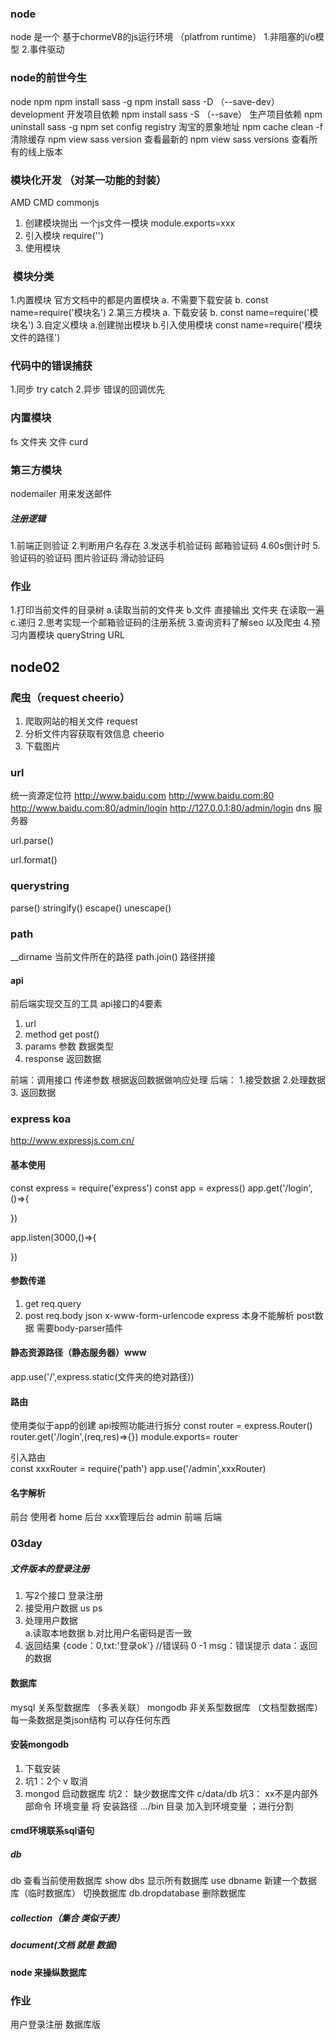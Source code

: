 ### node
node 是一个 基于chormeV8的js运行环境 （platfrom runtime）
1.非阻塞的i/o模型
2.事件驱动

### node的前世今生
node 
npm
npm install  sass -g
npm install  sass -D （--save-dev） development 开发项目依赖
npm install  sass -S  （--save） 生产项目依赖
npm uninstall sass -g
npm set config registry 淘宝的景象地址
npm  cache clean -f  清除缓存
npm  view  sass version   查看最新的
npm  view  sass versions  查看所有的线上版本  

### 模块化开发 （对某一功能的封装）
AMD CMD commonjs
1. 创建模块抛出 一个js文件一模块  module.exports=xxx
2. 引入模块  require('')
3. 使用模块

###  模块分类
1.内置模块  官方文档中的都是内置模块
  a. 不需要下载安装
  b. const  name=require('模块名')
2.第三方模块
  a. 下载安装
  b. const  name=require('模块名')
3.自定义模块
  a.创建抛出模块
  b.引入使用模块 const  name=require('模块文件的路径')
### 代码中的错误捕获
1.同步 try catch
2.异步 错误的回调优先
### 内置模块
  fs  文件夹   文件    curd

### 第三方模块

nodemailer   用来发送邮件


##### 注册逻辑
1.前端正则验证 
2.判断用户名存在
3.发送手机验证码 邮箱验证码
4.60s倒计时
5.验证码的验证码 图片验证码  滑动验证码


###  作业 
1.打印当前文件的目录树
 a.读取当前的文件夹
 b.文件 直接输出  文件夹 在读取一遍
 c.递归
2.思考实现一个邮箱验证码的注册系统
3.查询资料了解seo 以及爬虫
4.预习内置模块  queryString  URL

## node02

### 爬虫（request cheerio）
1. 爬取网站的相关文件 request
2. 分析文件内容获取有效信息  cheerio
3. 下载图片  
### url
统一资源定位符 
http://www.baidu.com
http://www.baidu.com:80
http://www.baidu.com:80/admin/login
http://127.0.0.1:80/admin/login
dns 服务器

url.parse()

url.format()

### querystring
parse()  stringify()  escape()  unescape()

### path
__dirname 当前文件所在的路径
path.join()  路径拼接


#### api
前后端实现交互的工具
api接口的4要素
1. url
2. method get  post()
3. params  参数  数据类型
4. response 返回数据

前端：调用接口 传递参数  根据返回数据做响应处理
后端： 1.接受数据 2.处理数据 3. 返回数据

### express koa
http://www.expressjs.com.cn/
#### 基本使用
const express = require('express')
const app = express()
app.get('/login',()=>{

})

app.listen(3000,()=>{
  
})
#### 参数传递
1. get  req.query
2. post req.body  json   x-www-form-urlencode
express 本身不能解析 post数据  需要body-parser插件

#### 静态资源路径（静态服务器）www
app.use('/',express.static(文件夹的绝对路径))
 
#### 路由
使用类似于app的创建
api按照功能进行拆分
const router = express.Router()
router.get('/login',(req,res)=>{})
module.exports= router

引入路由  
const xxxRouter = require('path')
app.use('/admin',xxxRouter)
#### 名字解析 
前台  使用者       home 
后台  xxx管理后台  admin
前端 
后端

### 03day

#####  文件版本的登录注册
1. 写2个接口 登录注册
2. 接受用户数据 us  ps
3. 处理用户数据  
    a.读取本地数据
    b.对比用户名密码是否一致
4. 返回结果
  {code：0,txt:'登录ok'}  //错误码 0  -1   msg：错误提示  data：返回的数据


####  数据库
mysql    关系型数据库 （多表关联）
mongodb  非关系型数据库  （文档型数据库） 每一条数据是类json结构 可以存任何东西

#### 安装mongodb
1. 下载安装
2.  坑1：2个 v 取消
3.  mongod  启动数据库
    坑2： 缺少数据库文件  c/data/db
    坑3： xx不是内部外部命令  环境变量   将 安装路径 .../bin 目录 加入到环境变量 ；进行分割

####  cmd环境联系sql语句

##### db

db  查看当前使用数据库
show dbs  显示所有数据库
use dbname  新建一个数据库（临时数据库） 切换数据库
db.dropdatabase 删除数据库

##### collection（集合 类似于表）

##### document(文档 就是 数据)

####  node 来操纵数据库

### 作业
用户登录注册  数据库版